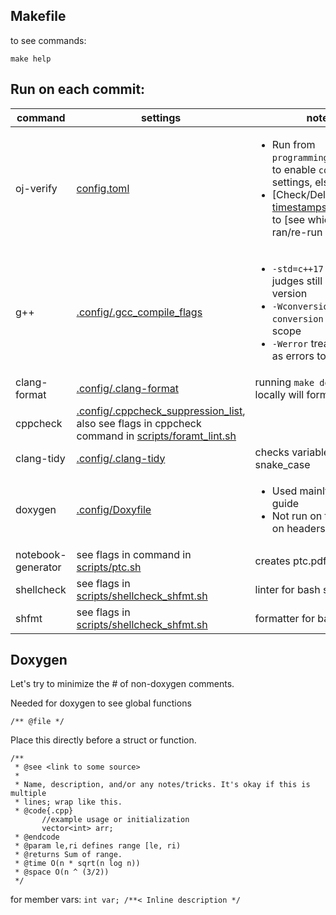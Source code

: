 ## Makefile
to see commands:
```
make help
```

## Run on each commit:
command | settings | notes | see
--- | --- | --- | ---
oj-verify | [config.toml](../.verify-helper/config.toml) | <ul><li>Run from `programming_team_code/` to enable `config.toml` settings, else disabled.</li><li>[Check/Delete] [timestamps.remote.json](../.verify-helper/timestamps.remote.json) to [see which tests ran/re-run all tests].</li></ul> | <ul><li>https://online-judge-tools.github.io/verification-helper/document.html</li><li>https://online-judge-tools.github.io/verification-helper/installer.html</li><li>[Library Checker](https://judge.yosupo.jp/)</li><li>[Aizu Online Judge](https://onlinejudge.u-aizu.ac.jp/courses/list)</li></ul>
g++ | [.config/.gcc_compile_flags](.config/.gcc_compile_flags) | <ul><li>`-std=c++17` since some judges still have this version</li><li>`-Wconversion`, `-Wsign-conversion` is out of scope</li><li>`-Werror` treats warnings as errors to make CI fail</li></ul> | <ul><li>https://codeforces.com/blog/entry/15547</li><li>https://codeforces.com/blog/entry/74032</li><li>https://codeforces.com/blog/entry/79024</li></ul>
clang-format | [.config/.clang-format](.config/.clang-format) | running `make do_format` locally will format files | https://clang.llvm.org/docs/ClangFormat.html
cppcheck | [.config/.cppcheck_suppression_list](.config/.cppcheck_suppression_list), also see flags in cppcheck command in [scripts/foramt_lint.sh](scripts/foramt_lint.sh) | | https://cppcheck.sourceforge.io/
clang-tidy | [.config/.clang-tidy](.config/.clang-tidy) | checks variables for snake_case | https://clang.llvm.org/extra/clang-tidy/checks/list.html
doxygen | [.config/Doxyfile](.config/Doxyfile) | <ul><li>Used mainly as a style guide</li><li>Not run on tests (only on headers)</li></ul> | <ul><li>https://www.doxygen.nl/manual/commands.html</li><li>https://www.doxygen.nl/manual/docblocks.html</li></ul>
notebook-generator | see flags in command in [scripts/ptc.sh](scripts/ptc.sh) | creates ptc.pdf | https://github.com/pin3da/notebook-generator 
shellcheck | see flags in [scripts/shellcheck_shfmt.sh](scripts/shellcheck_shfmt.sh) | linter for bash scripts | https://www.shellcheck.net/
shfmt | see flags in [scripts/shellcheck_shfmt.sh](scripts/shellcheck_shfmt.sh) | formatter for bash scripts | https://github.com/mvdan/sh

## Doxygen
Let's try to minimize the # of non-doxygen comments.

Needed for doxygen to see global functions
```
/** @file */
```
Place this directly before a struct or function.

```
/**
 * @see <link to some source>
 *
 * Name, description, and/or any notes/tricks. It's okay if this is multiple
 * lines; wrap like this.
 * @code{.cpp}
       //example usage or initialization
       vector<int> arr;
 * @endcode
 * @param le,ri defines range [le, ri)
 * @returns Sum of range.
 * @time O(n * sqrt(n log n))
 * @space O(n ^ (3/2))
 */
```
for member vars:
`int var; /**< Inline description */`
